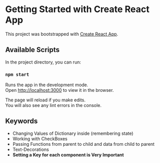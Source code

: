 # Getting Started with Create React App

This project was bootstrapped with [Create React App](https://github.com/facebook/create-react-app).

## Available Scripts

In the project directory, you can run:

### `npm start`

Runs the app in the development mode.\
Open [http://localhost:3000](http://localhost:3000) to view it in the browser.

The page will reload if you make edits.\
You will also see any lint errors in the console.

## Keywords

* Changing Values of Dictionary inside (remembering state)
* Working with CheckBoxes
* Passing Functions from parent to child and data from child to parent
* Text-Decorations
* **Setting a Key for each component  is Very Important**